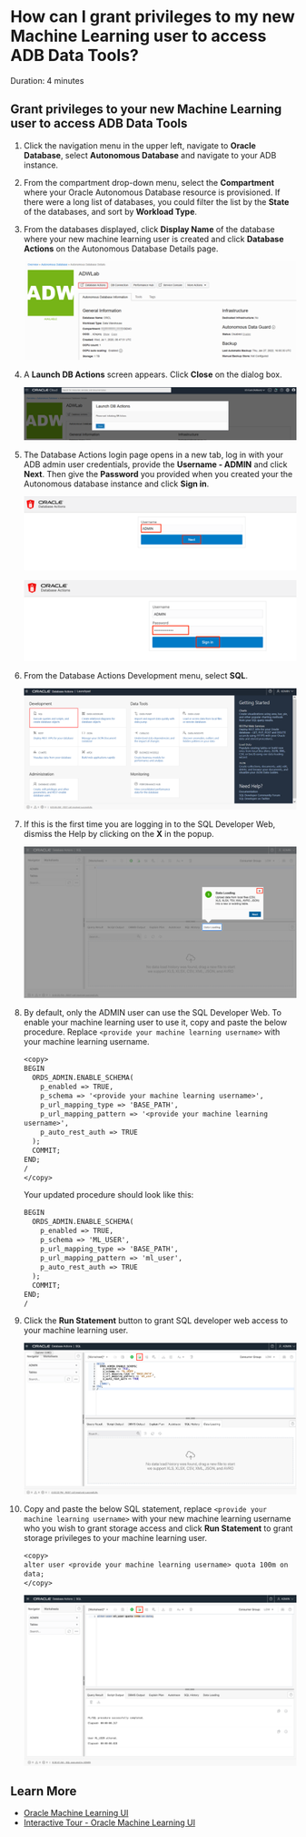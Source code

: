 # How can I grant privileges to my new Machine Learning user to access ADB Data Tools?

Duration: 4 minutes

## Grant privileges to your new Machine Learning user to access ADB Data Tools

1.  Click the navigation menu in the upper left, navigate to **Oracle Database**, select **Autonomous Database** and navigate to your ADB instance.

2. From the compartment drop-down menu, select the **Compartment** where your Oracle Autonomous Database resource is provisioned. If there were a long list of databases, you could filter the list by the **State** of the databases, and sort by **Workload Type**.

3. From the databases displayed, click **Display Name** of the database where your new machine learning user is created and click **Database Actions** on the Autonomous Database Details page.

    ![](./images/open-database-actions.png  " ")

4. A **Launch DB Actions** screen appears. Click **Close** on the dialog box.

	![](./images/launch-db-actions.png)

5. The Database Actions login page opens in a new tab, log in with your ADB admin user credentials, provide the **Username - ADMIN** and click **Next**. Then give the **Password** you provided when you created your the Autonomous database instance and click **Sign in**.

    ![](./images/ml-admin.png " ")

    ![](./images/ml-admin-password.png " ")

6. From the Database Actions Development menu, select **SQL**.

    ![](./images/sql.png " ")

7. If this is the first time you are logging in to the SQL Developer Web, dismiss the Help by clicking on the **X** in the popup.

    ![](./images/click-x.png  " ")

8. By default, only the ADMIN user can use the SQL Developer Web. To enable your machine learning user to use it, copy and paste the below procedure. Replace `<provide your machine learning username>` with your machine learning username.

    ```
    <copy>
    BEGIN
      ORDS_ADMIN.ENABLE_SCHEMA(
        p_enabled => TRUE,
        p_schema => '<provide your machine learning username>',
        p_url_mapping_type => 'BASE_PATH',
        p_url_mapping_pattern => '<provide your machine learning username>',
        p_auto_rest_auth => TRUE
      );
      COMMIT;
    END;
    /
    </copy>
    ```

    Your updated procedure should look like this:

    ````
    BEGIN
      ORDS_ADMIN.ENABLE_SCHEMA(
        p_enabled => TRUE,
        p_schema => 'ML_USER',
        p_url_mapping_type => 'BASE_PATH',
        p_url_mapping_pattern => 'ml_user',
        p_auto_rest_auth => TRUE
      );
      COMMIT;
    END;
    /
    ````

9. Click the **Run Statement** button to grant SQL developer web access to your machine learning user.

    ![](./images/grant-mluser-access.png " ")

10. Copy and paste the below SQL statement, replace `<provide your machine learning username>` with your new machine learning username who you wish to grant storage access and click **Run Statement** to grant storage privileges to your machine learning user.

    ````
    <copy>
    alter user <provide your machine learning username> quota 100m on data;
    </copy>
    ````

    ![](./images/storage-privileges.png " ")

## Learn More

* [Oracle Machine Learning UI](https://docs.oracle.com/en/database/oracle/machine-learning/oml-notebooks/)
* [Interactive Tour - Oracle Machine Learning UI](https://docs.oracle.com/en/cloud/paas/autonomous-database/oml-tour/)